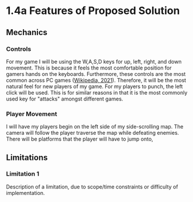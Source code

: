 # 1.4a Features of Proposed Solution

## Mechanics

### Controls

For my game I will be using the W,A,S,D keys for up, left, right, and down movement. This is because it feels the most comfortable position for gamers hands on the keyboards. Furthermore, these controls are the most common across PC games ([Wikipedia, 2021](../reference-list.md)). Therefore, it will be the most natural feel for new players of my game. For my players to punch, the left click will be used. This is for similar reasons in that it is the most commonly used key for "attacks" amongst different games.

### Player Movement

I will have my players begin on the left side of my side-scrolling map. The camera will follow the player traverse the map while defeating enemies. There will be platforms that the player will have to jump onto,&#x20;

## Limitations

### Limitation 1

Description of a limitation, due to scope/time constraints or difficulty of implementation.
